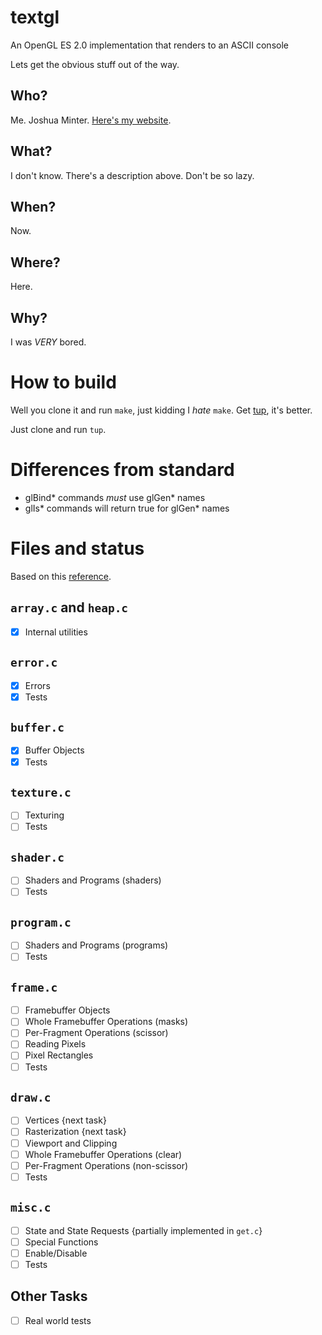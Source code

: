 # textgl
An OpenGL ES 2.0 implementation that renders to an ASCII console

Lets get the obvious stuff out of the way.

## Who?
Me. Joshua Minter. [Here's my website](https://matanui159.github.io).

## What?
I don't know. There's a description above. Don't be so lazy.

## When?
Now.

## Where?
Here.

## Why?
I was *VERY* bored.

# How to build
Well you clone it and run `make`, just kidding I *hate* `make`.
Get [tup](http://gittup.org/tup), it's better.

Just clone and run `tup`.

# Differences from standard
- glBind* commands *must* use glGen* names
- glIs* commands will return true for glGen* names

# Files and status
Based on this [reference](https://www.khronos.org/opengles/sdk/docs/reference_cards/OpenGL-ES-2_0-Reference-card.pdf).

## `array.c` and `heap.c`
- [x] Internal utilities

## `error.c`
- [x] Errors
- [x] Tests

## `buffer.c`
- [x] Buffer Objects
- [x] Tests

## `texture.c`
- [ ] Texturing
- [ ] Tests

## `shader.c`
- [ ] Shaders and Programs (shaders)
- [ ] Tests

## `program.c`
- [ ] Shaders and Programs (programs)
- [ ] Tests

## `frame.c`
- [ ] Framebuffer Objects
- [ ] Whole Framebuffer Operations (masks)
- [ ] Per-Fragment Operations (scissor)
- [ ] Reading Pixels
- [ ] Pixel Rectangles
- [ ] Tests

## `draw.c`
- [ ] Vertices {next task}
- [ ] Rasterization {next task}
- [ ] Viewport and Clipping
- [ ] Whole Framebuffer Operations (clear)
- [ ] Per-Fragment Operations (non-scissor)
- [ ] Tests

## `misc.c`
- [ ] State and State Requests {partially implemented in `get.c`}
- [ ] Special Functions
- [ ] Enable/Disable
- [ ] Tests

## Other Tasks
- [ ] Real world tests
